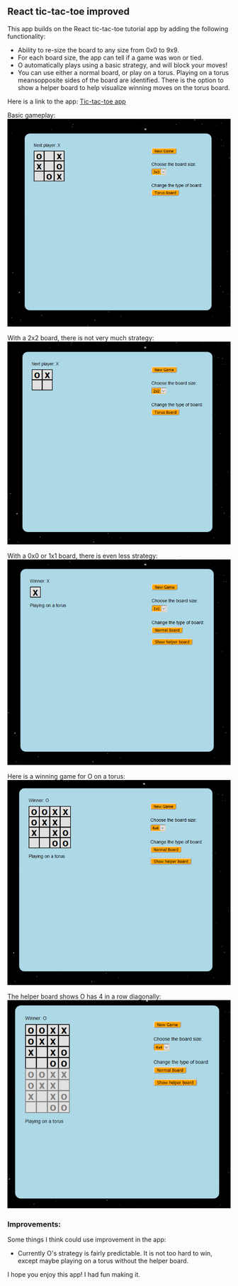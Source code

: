 ## React tic-tac-toe improved 

This app builds on the React tic-tac-toe tutorial app by adding the following functionality:

- Ability to re-size the board to any size from 0x0 to 9x9.
- For each board size, the app can tell if a game was won or tied.
- O automatically plays using a basic strategy, and will block your moves!
- You can use either a normal board, or play on a torus. Playing on a torus meansopposite sides of the board are identified. There is the option to show a helper board to help visualize winning moves on the torus board. 

Here is a link to the app: [Tic-tac-toe app](https://pecan-pine.github.io/react-tic-tac-toe-improved/)

Basic gameplay: ![Gameplay](images/ttt1.PNG)

With a 2x2 board, there is not very much strategy: ![2x2](images/ttt2.PNG)

With a 0x0 or 1x1 board, there is even less strategy: ![1x1](images/ttt0.PNG)

Here is a winning game for O on a torus: ![torus](images/torus1.PNG)

The helper board shows O has 4 in a row diagonally: ![torus2](images/torus2.PNG)

### Improvements:

Some things I think could use improvement in the app:

- Currently O's strategy is fairly predictable. It is not too hard to win, except maybe playing on a torus without the helper board.

I hope you enjoy this app! I had fun making it. 
